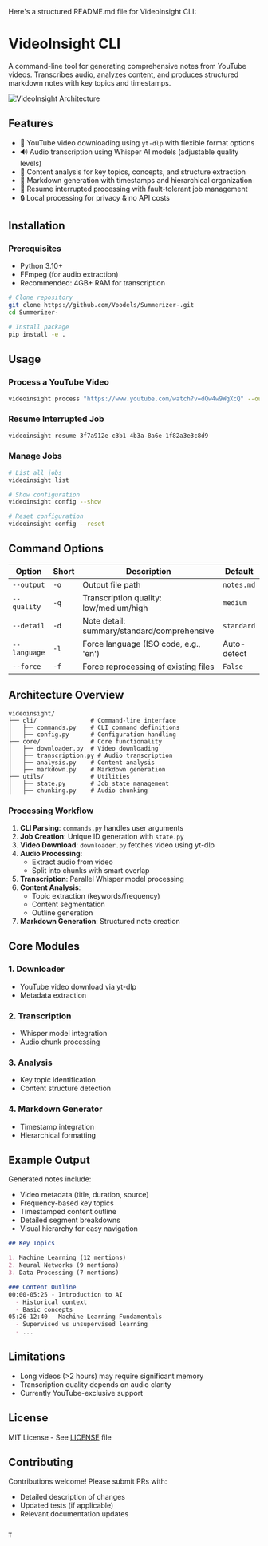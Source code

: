Here's a structured README.md file for VideoInsight CLI:


# VideoInsight CLI

A command-line tool for generating comprehensive notes from YouTube videos. Transcribes audio, analyzes content, and produces structured markdown notes with key topics and timestamps.

![VideoInsight Architecture](your-architecture-image-url-here) <!-- Add image if available -->

## Features

- 🎥 YouTube video downloading using `yt-dlp` with flexible format options
- 🔊 Audio transcription using Whisper AI models (adjustable quality levels)
- 🧠 Content analysis for key topics, concepts, and structure extraction
- 📝 Markdown generation with timestamps and hierarchical organization
- 🔄 Resume interrupted processing with fault-tolerant job management
- 🔒 Local processing for privacy & no API costs

## Installation

### Prerequisites
- Python 3.10+
- FFmpeg (for audio extraction)
- Recommended: 4GB+ RAM for transcription

```bash
# Clone repository
git clone https://github.com/Voodels/Summerizer-.git
cd Summerizer-

# Install package
pip install -e .
```

## Usage

### Process a YouTube Video
```bash
videoinsight process "https://www.youtube.com/watch?v=dQw4w9WgXcQ" --output notes.md
```

### Resume Interrupted Job
```bash
videoinsight resume 3f7a912e-c3b1-4b3a-8a6e-1f82a3e3c8d9
```

### Manage Jobs
```bash
# List all jobs
videoinsight list

# Show configuration
videoinsight config --show

# Reset configuration
videoinsight config --reset
```

## Command Options

| Option          | Short | Description                                  | Default       |
|-----------------|-------|----------------------------------------------|---------------|
| `--output`      | `-o`  | Output file path                             | `notes.md`    |
| `--quality`     | `-q`  | Transcription quality: low/medium/high       | `medium`      |
| `--detail`      | `-d`  | Note detail: summary/standard/comprehensive  | `standard`    |
| `--language`    | `-l`  | Force language (ISO code, e.g., 'en')        | Auto-detect   |
| `--force`       | `-f`  | Force reprocessing of existing files         | `False`       |

## Architecture Overview

```
videoinsight/
├── cli/               # Command-line interface
│   ├── commands.py    # CLI command definitions
│   ├── config.py      # Configuration handling
├── core/              # Core functionality
│   ├── downloader.py  # Video downloading
│   ├── transcription.py # Audio transcription
│   ├── analysis.py    # Content analysis
│   ├── markdown.py    # Markdown generation
├── utils/             # Utilities
│   ├── state.py       # Job state management
│   ├── chunking.py    # Audio chunking
```

### Processing Workflow
1. **CLI Parsing**: `commands.py` handles user arguments
2. **Job Creation**: Unique ID generation with `state.py`
3. **Video Download**: `downloader.py` fetches video using yt-dlp
4. **Audio Processing**:
   - Extract audio from video
   - Split into chunks with smart overlap
5. **Transcription**: Parallel Whisper model processing
6. **Content Analysis**:
   - Topic extraction (keywords/frequency)
   - Content segmentation
   - Outline generation
7. **Markdown Generation**: Structured note creation

## Core Modules

### 1. Downloader
- YouTube video download via yt-dlp
- Metadata extraction

### 2. Transcription
- Whisper model integration
- Audio chunk processing

### 3. Analysis
- Key topic identification
- Content structure detection

### 4. Markdown Generator
- Timestamp integration
- Hierarchical formatting

## Example Output

Generated notes include:
- Video metadata (title, duration, source)
- Frequency-based key topics
- Timestamped content outline
- Detailed segment breakdowns
- Visual hierarchy for easy navigation

```markdown
## Key Topics

1. Machine Learning (12 mentions)
2. Neural Networks (9 mentions)
3. Data Processing (7 mentions)

### Content Outline
00:00-05:25 - Introduction to AI
  - Historical context
  - Basic concepts
05:26-12:40 - Machine Learning Fundamentals
  - Supervised vs unsupervised learning
  - ...
```

## Limitations

- Long videos (>2 hours) may require significant memory
- Transcription quality depends on audio clarity
- Currently YouTube-exclusive support

## License
MIT License - See [LICENSE](LICENSE) file

## Contributing
Contributions welcome! Please submit PRs with:
- Detailed description of changes
- Updated tests (if applicable)
- Relevant documentation updates
```

T